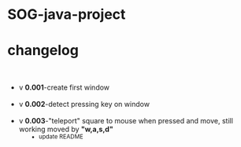 # SOG-java-project
<h1>changelog</h1><br>
<ul>
    <dl>
        <dt><li>v <b>0.001</b>-create first window</li></dt><br>
        <dt><li>v <b>0.002</b>-detect pressing key on window</li></dt><br>
        <dt><li>v <b>0.003</b>-"teleport" square to mouse when pressed and move, still working moved by <b>"w,a,s,d"</b></dt>
        <dd><small><li>update README</li></small></dd>
    </dl>
</ul>